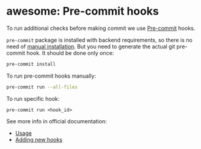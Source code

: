# awesome: Pre-commit hooks #

To run additional checks before making commit we use [Pre-commit](https://pre-commit.com/) hooks.

`pre-commit` package is installed with backend requirements, so there is no need of [manual installation](https://pre-commit.com/#install).
But you need to generate the actual git pre-commit hook. It should be done only once:

```bash
pre-commit install
```

To run pre-commit hooks manually:

```bash
pre-commit run --all-files
```

To run specific hook:

```
pre-commit run <hook_id>
```

See more info in official documentation:

* [Usage](https://pre-commit.com/#usage)
* [Adding new hooks](https://pre-commit.com/#plugins)
